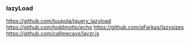 ### lazyLoad

https://github.com/tuupola/jquery_lazyload
https://github.com/toddmotto/echo
https://github.com/aFarkas/lazysizes
https://github.com/callmecavs/layzr.js

###


